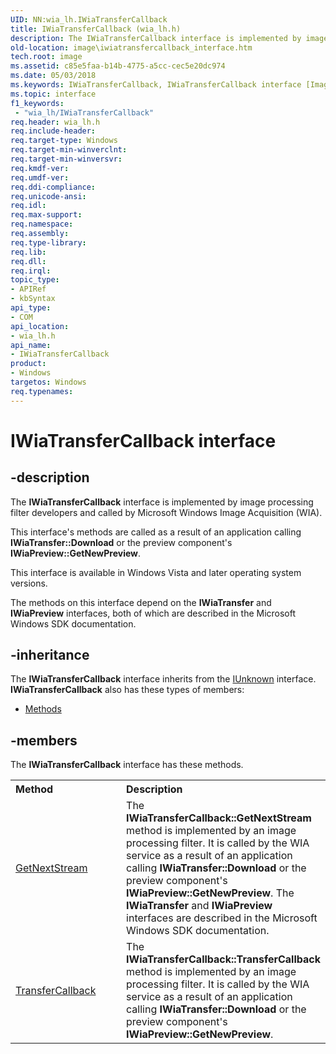 ```yaml
---
UID: NN:wia_lh.IWiaTransferCallback
title: IWiaTransferCallback (wia_lh.h)
description: The IWiaTransferCallback interface is implemented by image processing filter developers and called by Microsoft Windows Image Acquisition (WIA).
old-location: image\iwiatransfercallback_interface.htm
tech.root: image
ms.assetid: c85e5faa-b14b-4775-a5cc-cec5e20dc974
ms.date: 05/03/2018
ms.keywords: IWiaTransferCallback, IWiaTransferCallback interface [Imaging Devices], IWiaTransferCallback interface [Imaging Devices],described, IWiaTransfercallback_ae8874d9-135f-4627-bbec-51cebd6c3d69.xml, image.iwiatransfercallback_interface, wia_lh/IWiaTransferCallback
ms.topic: interface
f1_keywords:
 - "wia_lh/IWiaTransferCallback"
req.header: wia_lh.h
req.include-header: 
req.target-type: Windows
req.target-min-winverclnt: 
req.target-min-winversvr: 
req.kmdf-ver: 
req.umdf-ver: 
req.ddi-compliance: 
req.unicode-ansi: 
req.idl: 
req.max-support: 
req.namespace: 
req.assembly: 
req.type-library: 
req.lib: 
req.dll: 
req.irql: 
topic_type:
- APIRef
- kbSyntax
api_type:
- COM
api_location:
- wia_lh.h
api_name:
- IWiaTransferCallback
product:
- Windows
targetos: Windows
req.typenames: 
---
```


# IWiaTransferCallback interface


## -description


The <b>IWiaTransferCallback</b> interface is implemented by image processing filter developers and called by Microsoft Windows Image Acquisition (WIA).

This interface's methods are called as a result of an application calling <b>IWiaTransfer::Download</b> or the preview component's <b>IWiaPreview::GetNewPreview</b>.

This interface is available in Windows Vista and later operating system versions.

The methods on this interface depend on the <b>IWiaTransfer</b> and <b>IWiaPreview</b> interfaces, both of which are described in the Microsoft Windows SDK documentation.


## -inheritance

The <b xmlns:loc="http://microsoft.com/wdcml/l10n">IWiaTransferCallback</b> interface inherits from the <a href="https://docs.microsoft.com/windows/desktop/api/unknwn/nn-unknwn-iunknown">IUnknown</a> interface. <b>IWiaTransferCallback</b> also has these types of members:
<ul>
<li><a href="https://docs.microsoft.com/">Methods</a></li>
</ul>

## -members

The <b>IWiaTransferCallback</b> interface has these methods.
<table class="members" id="memberListMethods">
<tr>
<th align="left" width="37%">Method</th>
<th align="left" width="63%">Description</th>
</tr>
<tr data="declared;">
<td align="left" width="37%">
<a href="https://docs.microsoft.com/windows-hardware/drivers/ddi/content/wiamindr_lh/nf-wiamindr_lh-iwiaminidrvtransfercallback-getnextstream">GetNextStream</a>
</td>
<td align="left" width="63%">
The <b>IWiaTransferCallback::GetNextStream</b> method is implemented by an image processing filter. It is called by the WIA service as a result of an application calling <b>IWiaTransfer::Download</b> or the preview component's <b>IWiaPreview::GetNewPreview</b>. The <b>IWiaTransfer</b> and <b>IWiaPreview</b> interfaces are described in the Microsoft Windows SDK documentation.

</td>
</tr>
<tr data="declared;">
<td align="left" width="37%">
<a href="https://docs.microsoft.com/windows-hardware/drivers/ddi/content/wia_lh/nf-wia_lh-iwiatransfercallback-transfercallback">TransferCallback</a>
</td>
<td align="left" width="63%">
The <b>IWiaTransferCallback::TransferCallback</b> method is implemented by an image processing filter. It is called by the WIA service as a result of an application calling <b>IWiaTransfer::Download</b> or the preview component's <b>IWiaPreview::GetNewPreview</b>.

</td>
</tr>
</table> 

